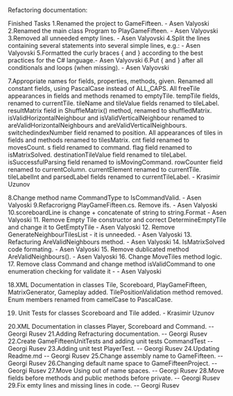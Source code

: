 Refactoring documentation:

Finished Tasks
1.Renamed the project to GameFifteen.							- Asen Valyoski
2.Renamed the main class Program to PlayGameFifteen. 				 	-  Asen Valyovski
3.Removed all unneeded empty lines.  							- Asen Valyovski
4.Split the lines containing several statements into several simple lines, e.g.:	-  Asen Valyovski
5.Formatted the curly braces { and } according to the best practices for the C# language.-  Asen Valyovski
6.Put { and } after all conditionals and loops (when missing).				-  Asen Valyovski

7.Appropriate names for fields, properties, methods, given. Renamed all constant fields, using PascalCase 
instead of ALL_CAPS. All freeTile appearances in fields and methods renamed to emptyTile. tempTile fields,
renamed to currentTile. tileName and tileValue fields renamed to tileLabel. resultMatrix field in ShuffleMatrix() 
method, renamed to shuffledMatrix. isValidHorizontalNeighbour and isValidVerticalNeighbour renamed to 
areValidHorizontalNeighbours and areValidVerticalNeighbours. switchedindexNumber field renamed to position. All 
appearances of tiles in fields and methods renamed to tilesMatrix. cnt field renamed to movesCount. s field renamed
to command. flag field renamed to isMatrixSolved. destinationTileValue field renamed to tileLabel. isSuccessfulParsing
field renamed to isMovingCommand. rowCounter field renamed to currentColumn. currentElement renamed to currentTile. 
tileLabelInt and parsedLabel fields renamed to currentTileLabel.  			-  Krasimir Uzunov

8.Change method name CommandType to IsCommandValid.					- Asen Valyoski
9.Refacrorigng PlayGameFifteen.cs. Remove ifs.						- Asen Valyoski
10.scoreboardLine is change + concatenate of string to string.Format			- Asen Valyoski
11. Remove Empty Tile constructor and correct DetermineEmptyTile and change it to GetEmptyTile - Asen Valyoski
12. Remove GenerateNeighbourTilesList - it is unneeded.					- Asen Valyoski
13. Refacturing AreValidNeighbours method.						- Asen Valyoski
14. IsMatrixSolved code formating.							- Asen Valyoski
15. Remove dublicated method AreValidNeighbours().					- Asen Valyoski
16. Change MoveTiles method logic.
17. Remove class Command and change method isValidCommand to one enumeration checking for validate it - - Asen Valyoski

18.XML Documentation in classes Tile, Scoreboard, PlayGameFifteen, MatrixGenerator, Gameplay added. 
TilePositionValidation method removed. Enum members renamed from camelCase to PascalCase.

19. Unit Tests for classes Scoreboard and Tile added. - Krasimir Uzunov

20.XML Documentation in classes Player, Scoreboard and Command.			-- Georgi Rusev
21.Adding Refracturing documentation.			-- Georgi Rusev
22.Create GameFifteenUnitTests and adding unit tests  CommandTest			-- Georgi Rusev
23.Adding unit test PlayerTest. 			-- Georgi Rusev
24.Updating Readme.md			-- Georgi Rusev
25.Change assembly name to GameFifteen.			-- Georgi Rusev
26.Changing default name space to GameFifteenProject.			-- Georgi Rusev
27.Move Using out of name spaces.			-- Georgi Rusev
28.Move fields before methods and public methods before private.			-- Georgi Rusev
29.Fix emty lines and missing lines in code.			-- Georgi Rusev








